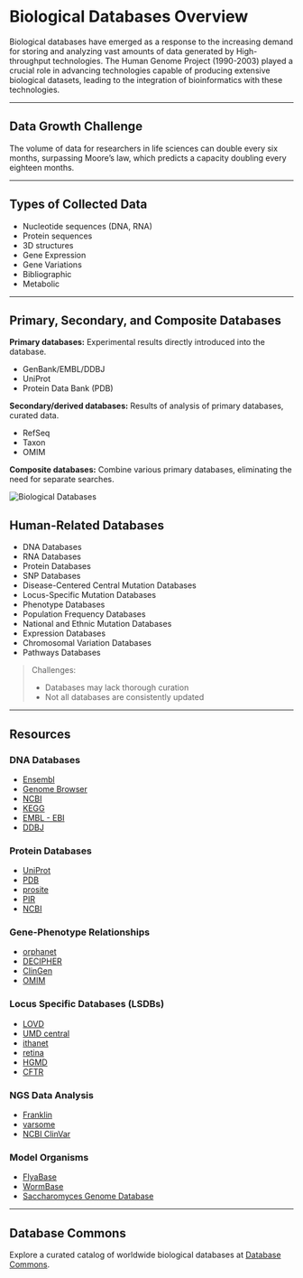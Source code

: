 # Biological Databases Overview

Biological databases have emerged as a response to the increasing demand for storing and analyzing vast amounts of data generated by High-throughput technologies. The Human Genome Project (1990-2003) played a crucial role in advancing technologies capable of producing extensive biological datasets, leading to the integration of bioinformatics with these technologies.

---

## Data Growth Challenge

The volume of data for researchers in life sciences can double every six months, surpassing Moore’s law, which predicts a capacity doubling every eighteen months.

---

## Types of Collected Data

- Nucleotide sequences (DNA, RNA)
- Protein sequences
- 3D structures
- Gene Expression
- Gene Variations
- Bibliographic
- Metabolic

--- 

## Primary, Secondary, and Composite Databases

**Primary databases:** Experimental results directly introduced into the database.
- GenBank/EMBL/DDBJ
- UniProt
- Protein Data Bank (PDB)

**Secondary/derived databases:** Results of analysis of primary databases, curated data.
- RefSeq
- Taxon
- OMIM

**Composite databases:** Combine various primary databases, eliminating the need for separate searches.

![Biological Databases](data-tranfer-db.png)

## Human-Related Databases

- DNA Databases
- RNA Databases
- Protein Databases
- SNP Databases
- Disease-Centered Central Mutation Databases
- Locus-Specific Mutation Databases
- Phenotype Databases
- Population Frequency Databases
- National and Ethnic Mutation Databases
- Expression Databases
- Chromosomal Variation Databases
- Pathways Databases

> Challenges:
> - Databases may lack thorough curation
> - Not all databases are consistently updated

---


## Resources

### DNA Databases
- [Ensembl](http://www.ensembl.org/index.html)
- [Genome Browser](https://genome.ucsc.edu)
- [NCBI](https://www.ncbi.nlm.nih.gov)
- [KEGG](https://www.genome.jp/kegg/)
- [EMBL - EBI](https://www.ebi.ac.uk)
- [DDBJ](https://www.ddbj.nig.ac.jp/index-e.html)

### Protein Databases
- [UniProt](https://www.uniprot.org)
- [PDB](https://www.rcsb.org)
- [prosite](https://prosite.expasy.org)
- [PIR](https://proteininformationresource.org)
- [NCBI](https://www.ncbi.nlm.nih.gov/protein)

### Gene-Phenotype Relationships
- [orphanet](https://www.orpha.net)
- [DECIPHER](https://decipher.sanger.ac.uk)
- [ClinGen](https://www.clinicalgenome.org)
- [OMIM](https://www.omim.org)

### Locus Specific Databases (LSDBs)
- [LOVD](https://www.lovd.nl/3.0/home)
- [UMD central](http://www.umd.be)
- [ithanet](https://www.ithanet.eu)
- [retina](https://retina-international.org/sci-)
- [HGMD](https://www.hgmd.cf.ac.uk/ac/index.php)
- [CFTR](https://www.cftr2.org)

### NGS Data Analysis
- [Franklin](https://franklin.genoox.com/clinical-db/home)
- [varsome](https://varsome.com)
- [NCBI ClinVar](https://www.ncbi.nlm.nih.gov/clinvar/)

### Model Organisms
- [FlyaBase](http://flybase.org)
- [WormBase](https://wormbase.org//#012-34-5)
- [Saccharomyces Genome Database](https://www.yeastgenome.org)

--- 

## Database Commons

Explore a curated catalog of worldwide biological databases at [Database Commons](https://ngdc.cncb.ac.cn/databasecommons/).
